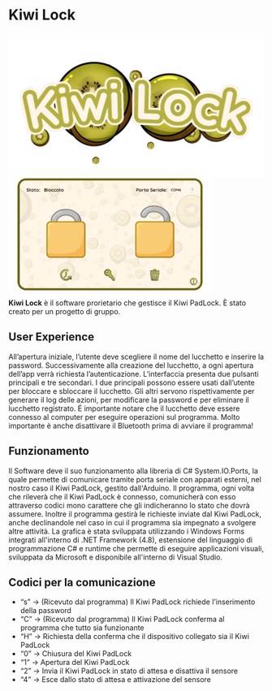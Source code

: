 # Kiwi Lock

<img src="Logo.png" alt="Ecovi" width="600" style="display:flex;justify-content:center;align-items:center;">
</div>

<img src="example.png" alt="Ecovi" width="400" style="display:flex;justify-content:center;align-items:center;">
</div>

**Kiwi Lock** è il software prorietario che gestisce il Kiwi PadLock. È stato creato per un progetto di gruppo.

## User Experience
All’apertura iniziale, l’utente deve scegliere il nome del lucchetto e inserire la password.
Successivamente alla creazione del lucchetto, a ogni apertura dell’app verrà richiesta l’autenticazione.
L’interfaccia presenta due pulsanti principali e tre secondari. I due principali possono essere usati dall’utente per bloccare e sbloccare il lucchetto.
Gli altri servono rispettivamente per generare il log delle azioni, per modificare la password e per eliminare il lucchetto registrato.
É importante notare che il lucchetto deve essere connesso al computer per eseguire operazioni sul programma. Molto importante è anche disattivare il Bluetooth prima di avviare il programma!

## Funzionamento
Il Software deve il suo funzionamento alla libreria di C# System.IO.Ports, la quale permette di comunicare tramite porta seriale con apparati esterni, nel nostro caso il Kiwi PadLock, gestito dall'Arduino.
Il programma, ogni volta che rileverà che il Kiwi PadLock è connesso,  comunicherà con esso attraverso codici mono carattere che gli indicheranno lo stato che dovrà assumere.
Inoltre il programma gestirà le richieste inviate dal Kiwi PadLock, anche declinandole nel caso in cui il programma sia impegnato a svolgere altre attività.
La grafica è stata sviluppata utilizzando i Windows Forms integrati all'interno di .NET Framework (4.8), estensione del linguaggio di programmazione C# e runtime che permette di eseguire applicazioni visuali, sviluppata da Microsoft e disponibile all'interno di Visual Studio.

## Codici per la comunicazione

-  “s” -> (Ricevuto dal programma) Il Kiwi PadLock richiede l’inserimento della password
-  “C” -> (Ricevuto dal programma) Il Kiwi PadLock conferma al programma che tutto sia funzionante
-  “H” -> Richiesta della conferma che il dispositivo collegato sia il Kiwi PadLock
-  “0” -> Chiusura del Kiwi PadLock
-  “1” -> Apertura del Kiwi PadLock
-  “2” -> Invia il Kiwi PadLock in stato di attesa e disattiva il sensore
-  “4” -> Esce dallo stato di attesa e attivazione del sensore
